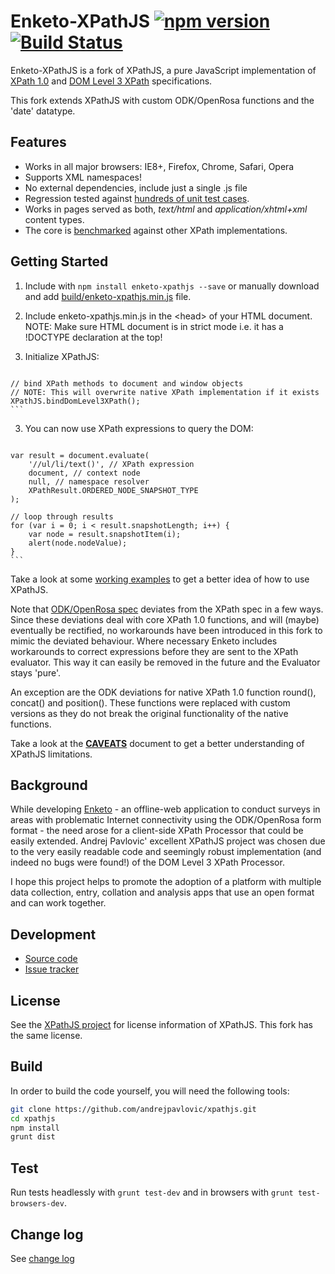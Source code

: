 Enketo-XPathJS [![npm version](https://badge.fury.io/js/enketo-xpathjs.svg)](http://badge.fury.io/js/enketo-xpathjs) [![Build Status](https://travis-ci.org/enketo/enketo-xpathjs.svg?branch=master)](https://travis-ci.org/enketo/enketo-xpathjs)
=======

Enketo-XPathJS is a fork of XPathJS, a pure JavaScript implementation of [XPath 1.0](http://www.w3.org/TR/xpath/) and [DOM Level 3 XPath](http://www.w3.org/TR/DOM-Level-3-XPath/) specifications. 

This fork extends XPathJS with custom ODK/OpenRosa functions and the 'date' datatype. 


Features
--------

  * Works in all major browsers: IE8+, Firefox, Chrome, Safari, Opera
  * Supports XML namespaces!
  * No external dependencies, include just a single .js file
  * Regression tested against [hundreds of unit test cases](http://projects.aidwebsolutions.com/xpathjs_javarosa/tests/).
  * Works in pages served as both, _text/html_ and _application/xhtml+xml_ content types.
  * The core is [benchmarked](http://www.pokret.org/xpathjs/benchmark/) against other XPath implementations.

Getting Started
--------

  1. Include with `npm install enketo-xpathjs --save` or manually download and add [build/enketo-xpathjs.min.js](https://raw.github.com/enketo/enketo-xpathjs/master/build/enketo-xpathjs.min.js) file.
  
  2. Include enketo-xpathjs.min.js in the \<head> of your HTML document.
     NOTE: Make sure HTML document is in strict mode i.e. it has a !DOCTYPE declaration at the top!
  
  2. Initialize XPathJS:
     
     ```javascript
    // bind XPath methods to document and window objects
    // NOTE: This will overwrite native XPath implementation if it exists
    XPathJS.bindDomLevel3XPath();
    ```
     
  3. You can now use XPath expressions to query the DOM:
     
     ```javascript
    var result = document.evaluate(
        '//ul/li/text()', // XPath expression
        document, // context node
        null, // namespace resolver
        XPathResult.ORDERED_NODE_SNAPSHOT_TYPE
    );
    
    // loop through results
    for (var i = 0; i < result.snapshotLength; i++) {
        var node = result.snapshotItem(i);
        alert(node.nodeValue);
    }
    ```

Take a look at some [working examples](http://www.pokret.org/xpathjs/examples/) to get a better idea of how to use XPathJS.

Note that [ODK/OpenRosa spec](http://opendatakit.github.io/odk-xform-spec/) deviates from the XPath spec in a few ways. Since these deviations deal with core XPath 1.0 functions, and will (maybe) eventually be rectified, no workarounds have been introduced in this fork to mimic the deviated behaviour. Where necessary Enketo includes workarounds to correct expressions before they are sent to the XPath evaluator. This way it can easily be removed in the future and the Evaluator stays 'pure'.

An exception are the ODK deviations for native XPath 1.0 function round(), concat() and position(). These functions were replaced with custom versions as they do not break the original functionality of the native functions.

Take a look at the [**CAVEATS**](https://github.com/andrejpavlovic/xpathjs/blob/master/CAVEATS.md) document to get a better understanding of XPathJS limitations.


Background
--------

While developing [Enketo](http://blog.enketo.org/) - an offline-web application to conduct surveys in areas with problematic Internet connectivity using the ODK/OpenRosa form format - the need arose for a client-side XPath Processor that could be easily extended. Andrej Pavlovic' excellent XPathJS project was chosen due to the very easily readable code and seemingly robust implementation (and indeed no bugs were found!) of the DOM Level 3 XPath Processor.

I hope this project helps to promote the adoption of a platform with multiple data collection, entry, collation and analysis apps that use an open format and can work together.

Development
--------

  * [Source code](https://github.com/enketo/enketo-xpathjs)
  * [Issue tracker](https://github.com/enketo/enketo-xpathjs)


License
--------

See the [XPathJS project](https://github.com/andrejpavlovic/xpathjs) for license information of XPathJS. This fork has the same license.


Build
--------

In order to build the code yourself, you will need the following tools:


```bash
git clone https://github.com/andrejpavlovic/xpathjs.git
cd xpathjs
npm install
grunt dist
```

Test
----------

Run tests headlessly with `grunt test-dev` and in browsers with `grunt test-browsers-dev`.


Change log
--------

See [change log](./CHANGELOG.md)
